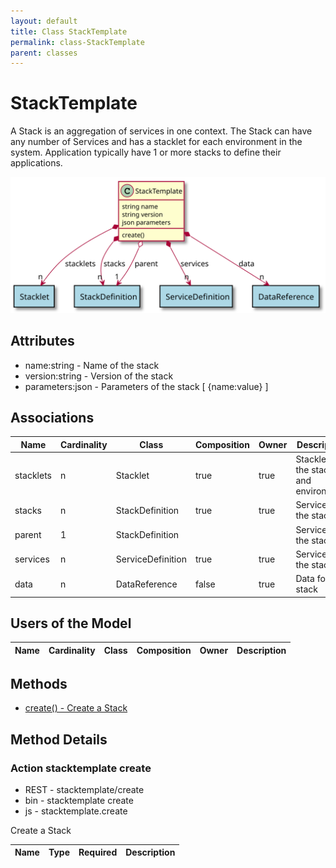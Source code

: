 ```yaml
---
layout: default
title: Class StackTemplate
permalink: class-StackTemplate
parent: classes
---
```


# StackTemplate

A Stack is an aggregation of services in one context. The Stack can have any number of Services and has a stacklet for each environment in the system. Application typically have 1 or more stacks to define their applications.

![Logical Diagram](./logical.svg)

## Attributes

* name:string - Name of the stack
* version:string - Version of the stack
* parameters:json - Parameters of the stack [ {name:value} ]


## Associations

| Name | Cardinality | Class | Composition | Owner | Description |
| --- | --- | --- | --- | --- | --- |
| stacklets | n | Stacklet | true | true | Stacklets of the stack and environment |
| stacks | n | StackDefinition | true | true | Services of the stack |
| parent | 1 | StackDefinition |  |  | Services of the stack |
| services | n | ServiceDefinition | true | true | Services of the stack |
| data | n | DataReference | false | true | Data for the stack |


## Users of the Model

| Name | Cardinality | Class | Composition | Owner | Description |
| --- | --- | --- | --- | --- | --- |





## Methods

* [create() - Create a Stack](#action-create)


<h2>Method Details</h2>
    
### Action stacktemplate create

* REST - stacktemplate/create
* bin - stacktemplate create
* js - stacktemplate.create

Create a Stack

| Name | Type | Required | Description |
|---|---|---|---|





